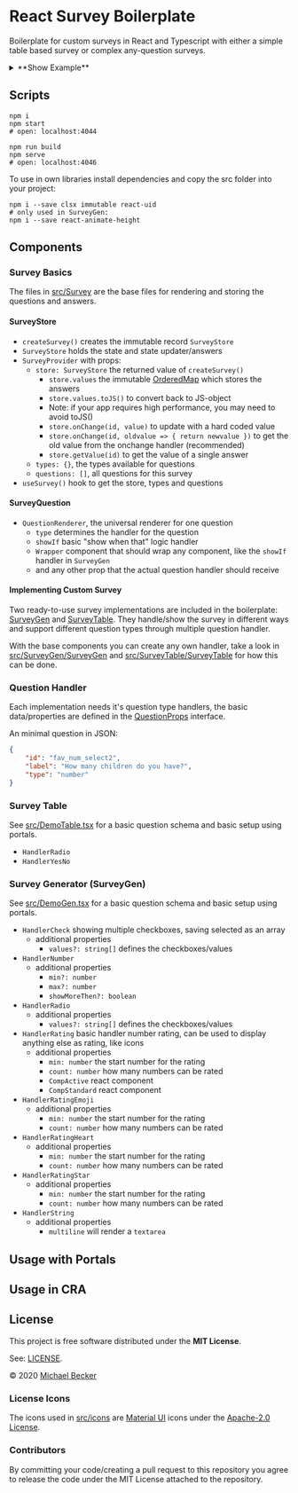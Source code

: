 # React Survey Boilerplate

Boilerplate for custom surveys in React and Typescript with either a simple table based survey or complex any-question surveys.

<details>
<summary>**Show Example**</summary>
![React Survey Example](https://github.com/elbakerino/react-survey-boilerplate/blob/master/example.jpg?raw=true)
</details>

## Scripts

    npm i
    npm start
    # open: localhost:4044
    
    npm run build
    npm serve
    # open: localhost:4046
    
To use in own libraries install dependencies and copy the src folder into your project:

    npm i --save clsx immutable react-uid
    # only used in SurveyGen:
    npm i --save react-animate-height

## Components

### Survey Basics

The files in [src/Survey](./src/Survey) are the base files for rendering and storing the questions and answers.

#### SurveyStore

- `createSurvey()` creates the immutable record `SurveyStore`
- `SurveyStore` holds the state and state updater/answers
- `SurveyProvider` with props:
    - `store: SurveyStore` the returned value of `createSurvey()`   
        - `store.values` the immutable [OrderedMap](https://immutable-js.github.io/immutable-js/docs/#/OrderedMap/OrderedMap) which stores the answers
        - `store.values.toJS()` to convert back to JS-object
        - Note: if your app requires high performance, you may need to avoid toJS()
        - `store.onChange(id, value)` to update with a hard coded value
        - `store.onChange(id, oldvalue => { return newvalue })` to get the old value from the onchange handler (recommended)
        - `store.getValue(id)` to get the value of a single answer
    - `types: {}`, the types available for questions
    - `questions: []`, all questions for this survey
- `useSurvey()` hook to get the store, types and questions

#### SurveyQuestion

- `QuestionRenderer`, the universal renderer for one question
    - `type` determines the handler for the question
    - `showIf` basic "show when that" logic handler
    - `Wrapper` component that should wrap any component, like the `showIf` handler in `SurveyGen`
    - and any other prop that the actual question handler should receive
    
#### Implementing Custom Survey

Two ready-to-use survey implementations are included in the boilerplate: [SurveyGen](#survey-generator-surveygen) and [SurveyTable](#survey-table). They handle/show the survey in different ways and support different question types through multiple question handler.

With the base components you can create any own handler, take a look in [src/SurveyGen/SurveyGen](./src/SurveyGen/SurveyGen.tsx) and [src/SurveyTable/SurveyTable](./src/SurveyTable/SurveyTable.tsx) for how this can be done.

### Question Handler

Each implementation needs it's question type handlers, the basic data/properties are defined in the [QuestionProps](./src/Survey/SurveyQuestion.tsx) interface.

An minimal question in JSON:
```json
{
    "id": "fav_num_select2",
    "label": "How many children do you have?",
    "type": "number"
}
```

### Survey Table

See [src/DemoTable.tsx](./src/DemoTable.tsx) for a basic question schema and basic setup using portals.

- `HandlerRadio`
- `HandlerYesNo`

### Survey Generator (SurveyGen)

See [src/DemoGen.tsx](./src/DemoGen.tsx) for a basic question schema and basic setup using portals.

- `HandlerCheck` showing multiple checkboxes, saving selected as an array
    - additional properties
        - `values?: string[]` defines the checkboxes/values
- `HandlerNumber`
    - additional properties
        - `min?: number`
        - `max?: number`
        - `showMoreThen?: boolean`
- `HandlerRadio`
    - additional properties
        - `values?: string[]` defines the checkboxes/values
- `HandlerRating` basic handler number rating, can be used to display anything else as rating, like icons
    - additional properties
        - `min: number` the start number for the rating
        - `count: number` how many numbers can be rated
        - `CompActive` react component
        - `CompStandard` react component
- `HandlerRatingEmoji` 
    - additional properties
        - `min: number` the start number for the rating
        - `count: number` how many numbers can be rated 
- `HandlerRatingHeart`
    - additional properties
        - `min: number` the start number for the rating
        - `count: number` how many numbers can be rated
- `HandlerRatingStar`
    - additional properties
        - `min: number` the start number for the rating
        - `count: number` how many numbers can be rated 
- `HandlerString`
    - additional properties
        - `multiline` will render a `textarea`

## Usage with Portals

## Usage in CRA

## License

This project is free software distributed under the **MIT License**.

See: [LICENSE](https://github.com/elbakerino/react-survey-boilerplate/blob/master/LICENSE).

© 2020 [Michael Becker](https://mlbr.xyz)

### License Icons

The icons used in [src/icons](./src/icons) are [Material UI](https://material.io/icons/) icons under the [Apache-2.0 License](https://github.com/google/material-design-icons/blob/master/LICENSE). 

### Contributors

By committing your code/creating a pull request to this repository you agree to release the code under the MIT License attached to the repository.
